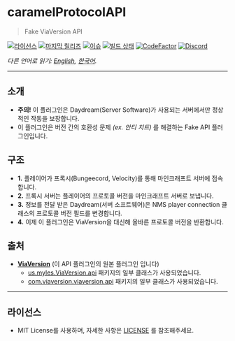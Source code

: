 # caramelProtocolAPI 
> Fake ViaVersion API

[![라이선스](https://img.shields.io/github/license/LemonCaramel/caramelProtocolAPI)](https://github.com/LemonCaramel/caramelProtocolAPI/blob/master/LICENSE)
[![마지막 릴리즈](https://img.shields.io/github/v/release/LemonCaramel/caramelProtocolAPI)](https://caramel.moe/)
[![이슈](https://img.shields.io/github/issues/LemonCaramel/caramelProtocolAPI)](https://github.com/LemonCaramel/caramelProtocolAPI/issues)
[![빌드 상태](https://travis-ci.com/LemonCaramel/caramelProtocolAPI.svg?branch=master)](https://travis-ci.com/LemonCaramel/caramelProtocolAPI)
[![CodeFactor](https://www.codefactor.io/repository/github/lemoncaramel/caramelprotocolapi/badge/master)](https://www.codefactor.io/repository/github/lemoncaramel/caramelprotocolapi/overview/master)
[![Discord](https://img.shields.io/badge/use%20server-%20discord-blue.svg)](https://discord.gg/f9qGtYF)

*다른 언어로 읽기: [English](README.md), [한국어](README.ko.md).*

--------


소개
--------
 - **주의!** 이 플러그인은 Daydream(Server Software)가 사용되는 서버에서만 정상적인 작동을 보장합니다.
 - 이 플러그인은 버전 간의 호환성 문제 *(ex. 안티 치트)* 를 해결하는 Fake API 플러그인입니다.

구조
--------
 - **1.** 플레이어가 프록시(Bungeecord, Velocity)를 통해 마인크래프트 서버에 접속합니다.
 - **2.** 프록시 서버는 플레이어의 프로토콜 버전을 마인크래프트 서버로 보냅니다.
 - **3.** 정보를 전달 받은 Daydream(서버 소프트웨어)은 NMS player connection 클래스의 프로토콜 버전 필드를 변경합니다.
 - **4.** 이제 이 플러그인은 ViaVersion을 대신해 올바른 프로토콜 버전을 반환합니다.

출처
--------
 - **[ViaVersion](https://github.com/ViaVersion/ViaVersion)** (이 API 플러그인의 원본 플러그인 입니다)
    - [us.myles.ViaVersion.api](https://github.com/ViaVersion/ViaVersion/blob/master/common/src/main/java/us/myles/ViaVersion/api) 패키지의 일부 클래스가 사용되었습니다.
    - [com.viaversion.viaversion.api](https://github.com/ViaVersion/ViaVersion/blob/master/common/src/main/java/com/viaversion/viaversion/api) 패키지의 일부 클래스가 사용되었습니다.

----------

라이선스
--------
 - MIT License를 사용하며, 자세한 사항은 [LICENSE](https://github.com/LemonCaramel/caramelProtocolAPI/blob/master/LICENSE) 를 참조해주세요.
